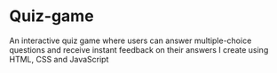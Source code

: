 # Quiz-game
An interactive quiz game where users can answer multiple-choice questions and receive instant feedback on their answers
I create using HTML, CSS and JavaScript
